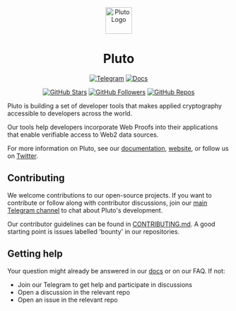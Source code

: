 <div align="center">
<img src="https://github.com/pluto/Brand/blob/main/Logo/Logo%20Mark/Pluto%20Mark_Black.png" alt="Pluto Logo" width="60" height="60">

# Pluto

[![Telegram](https://img.shields.io/badge/Telegram-Group-8B5CF6?style=flat-square&logo=telegram&logoColor=white&labelColor=24292e&scale=1.5)](https://t.me/pluto_xyz/1)
[![Docs](https://img.shields.io/badge/Docs-Pluto-8B5CF6?style=flat-square&logo=readme&logoColor=white&labelColor=24292e&scale=1.5)](https://docs.pluto.xyz/)

[![GitHub Stars](https://img.shields.io/github/stars/pluto?style=flat-square&logo=github&logoColor=white&label=Stars&labelColor=24292e&color=8B5CF6&scale=1.5)](https://github.com/pluto)
[![GitHub Followers](https://img.shields.io/github/followers/pluto?style=flat-square&logo=github&logoColor=white&label=Followers&labelColor=24292e&color=8B5CF6&scale=1.5)](https://github.com/pluto)
[![GitHub Repos](https://img.shields.io/badge/dynamic/json?style=flat-square&logo=github&logoColor=white&label=Repos&labelColor=24292e&color=8B5CF6&query=%24.public_repos&url=https%3A%2F%2Fapi.github.com%2Forgs%2Fpluto&scale=1.5)](https://github.com/pluto)
</div>


Pluto is building a set of developer tools that makes applied cryptography accessible to developers across the world. 

Our tools help developers incorporate Web Proofs into their applications that enable verifiable access to Web2 data sources.

For more information on Pluto, see our [documentation](https://docs.pluto.xyz), [website](https://pluto.xyz), or follow us on [Twitter](https://twitter.com/plutolabs_).



## Contributing

We welcome contributions to our open-source projects. If you want to contribute or follow along with contributor discussions, join our [main Telegram channel](https://t.me/pluto_xyz/1) to chat about Pluto's development.

Our contributor guidelines can be found in [CONTRIBUTING.md](./CONTRIBUTING.md). A good starting point is issues labelled 'bounty' in our repositories.


## Getting help


Your question might already be answered in our [docs](https://docs.pluto.xyz) or on our FAQ. If not:

- Join our Telegram to get help and participate in discussions
- Open a discussion in the relevant repo
- Open an issue in the relevant repo


